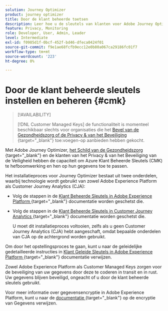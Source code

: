 ```yaml
---
solution: Journey Optimizer
product: journey optimizer
title: Door de klant beheerde toetsen
description: Leer hoe u de sleutels van klanten voor Adobe Journey Optimizer kunt instellen en beheren.
feature: Privacy, Monitoring
role: Developer, User, Admin, Leader
level: Intermediate
exl-id: f0985d1f-0bcf-452f-bd46-dfeca0424f01
source-git-commit: f9e1ae68fcfb9ecc12e0b80a067ca29186fc01f7
workflow-type: tm+mt
source-wordcount: '223'
ht-degree: 0%

---
```


# Door de klant beheerde sleutels instellen en beheren {#cmk}

>[!AVAILABILITY]
>
>[!DNL Customer Managed Keys] de functionaliteit is momenteel beschikbaar slechts voor organisaties die het [ Bevel van de Gezondheidszorg of de Privacy &amp; van het Beveiliging ](https://experienceleague.adobe.com/docs/events/customer-data-management-voices-recordings/governance/healthcare-shield.html?lang=nl-NL){target="_blank"} toe:voegen-op aanbieden hebben gekocht.

Met Adobe Journey Optimizer, [ het Schild van de Gezondheidszorg ](https://www.adobe.com/trust/compliance/hipaa-ready.html){target="_blank"} en de klanten van het Privacy &amp; van het Beveiliging van de Veiligheid hebben de capaciteit om Azure Klant Beheerde Sleutels (CMK) te hefboomwerking en hen op hun gegevens toe te passen.

Het installatieproces voor Journey Optimizer bestaat uit twee onderdelen, waarbij technologie wordt gebruikt van zowel Adobe Experience Platform als Customer Journey Analytics (CJA):

* Volg de stappen in de [ Klant Beheerde Sleutels in Adobe Experience Platform ](https://experienceleague.adobe.com/docs/experience-platform/landing/governance-privacy-security/customer-managed-keys.html?lang=nl-NL){target="_blank"} documentatie worden geschetst die.
* Volg de stappen in de [ Klant Beheerde Sleutels in Customer Journey Analytics ](https://experienceleague.adobe.com/docs/analytics-platform/using/cja-privacy/cmk.html?lang=nl-NL){target="_blank"} documentatie worden geschetst die.

  U moet dit installatieproces voltooien, zelfs als u geen Customer Journey Analytics (CJA) hebt aangeschaft, omdat bepaalde onderdelen van CJA op de achtergrond worden gebruikt.

Om door het opstellingsproces te gaan, kunt u naar de geleidelijke gedetailleerde instructies in [ Klant Geleide Sleutels in Adobe Experience Platform ](https://experienceleague.adobe.com/docs/experience-platform/landing/governance-privacy-security/encryption.html?lang=nl-NL){target="_blank"} documentatie verwijzen.

Zowel Adobe Experience Platform als Customer Managed Keys zorgen voor de beveiliging van uw gegevens door deze te coderen in transit en in rust. Uw gegevens blijven beveiligd, ongeacht of u door de klant beheerde sleutels gebruikt.

Voor meer informatie over gegevensencryptie in Adobe Experience Platform, kunt u naar de [ documentatie ](https://experienceleague.adobe.com/docs/experience-platform/landing/governance-privacy-security/encryption.html?lang=nl-NL){target="_blank"} op de encryptie van Gegevens verwijzen.
